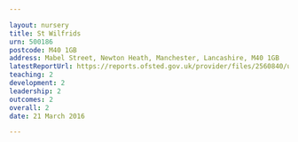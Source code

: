```yaml
---

layout: nursery
title: St Wilfrids
urn: 500186
postcode: M40 1GB
address: Mabel Street, Newton Heath, Manchester, Lancashire, M40 1GB
latestReportUrl: https://reports.ofsted.gov.uk/provider/files/2560840/urn/500186.pdf
teaching: 2
development: 2
leadership: 2
outcomes: 2
overall: 2
date: 21 March 2016

---
```

